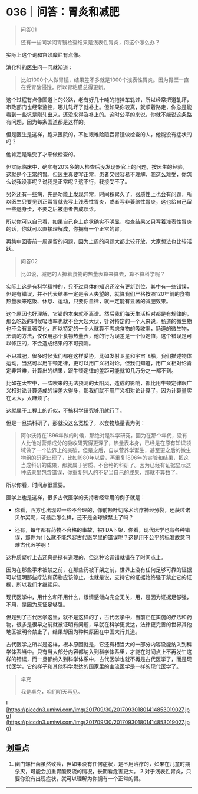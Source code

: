 # 036｜问答：胃炎和减肥

> 问答01
> 
> 还有一些同学问胃镜检查结果是浅表性胃炎，问这个怎么办？

实际上这个词和宫颈糜烂有点像。

消化科的医生问一问就知道：

> 比如1000个人做胃镜，结果差不多就是1000个浅表性胃炎。因为胃壁一直在受胃酸侵蚀，所以胃粘膜总得更新。

这个过程有点像国道上的公路，老有好几十吨的拖挂车轧过，所以经常把道轧坏，市政部门也经常监控，哪儿轧坏了就补上。但如果你较真，就顺着路走，你总是能看到一些坑是刚轧出来，还没来得及补上的。这时公平的来说，你就不能说这条路有问题，因为每条国道都是这样的。

但是医生是这样，跑来医院的，不怕艰难险阻吞胃镜做检查的人，他能没有症状的吗？

他肯定是难受了才来做检查的。

但实际临床中，确实有20%多的人检查后没发现器官上的问题，按医生的经验，这就是个正常的胃。但医生真要写正常，患者又很容易不理解，我这么难受，你怎么说我没事呢？说我是正常呢？这不行，我接受不了。

另外还有一些病，先是功能上发现异常，时间积累久了，器质性上也会有问题，所以医生只要见到正常胃就先写上浅表性胃炎，或者写非萎缩性胃炎，这也给自己留一些退身步，不要之后被患者告成误诊。

所以你可以自己看，如果自己身上症状确实不明显，检查结果又只写着浅表性胃炎的话，你就可以直接理解成，你拥有一个正常的胃。

再集中回答前一周课留的问题，因为上周的问题大都比较开放，大家想法也比较活跃。

> 问答02
> 
> 比如说，减肥的人捧着食物的热量表算来算去，算不算科学呢？

实际上这是有科学精神的，只不过具体的知识还没有更新到位，其中有一些错误，但是有错误，并不代表结果一定是令人失望的，就算我们严格按照120年前的食物热量表来吃饭、休息、运动，只要你自律，就一定能有显著的减肥效果。

这个原因也好理解，它错的本来就不离谱。然后我们每天生活相对都是有规律的，那么吃饭的时候吸收率也就不会大起大伏，针对特定的一个人来说，肠道的微生物也不会有显著变化，所以特定的一个人就算不考虑食物的吸收率，肠道的微生物，烹调的方法，仅仅用那个食物热量表，他的行为误差是一个恒定值，这个错误是可以修正的，不会造成结果的不可预测。

不只减肥，很多时候我们都在这样妥协，比如发射卫星和宇宙飞船，我们描述物体运动，当然可以用牛顿定律，更可以用广义相对论。但我们知道，用广义相对论肯定非常难，计算出的结果，跟牛顿定律的差距可能就10几万分之一都不到。

比如在太空中，一阵吹来的无法预测的太阳风，造成的影响，都比用牛顿定律跟广义相对论计算造成的误差大得多，那我们就不用广义相对论计算了，因为计算量实在太大，太麻烦了。

这就属于工程上的近似，不搞科学研究够用就行了。

但是一旦搞科研了，那就没这么宽松了，以食物热量表为例：

> 阿尔沃特在1896年做的时候，那绝对是科学研究，因为在那个年代，没有人比他对营养成分的吸收研究得更深了，热量表本身，已经是在原有知识领域做了一个边界上的突破，但是之后，自从营养学诞生，甚至更之后的微生物组的研究出现了，比如1980年以后，再重复1896年的实验和结果，把这当成科研的成果，那就属于劣质、不合格的科研了。因为已经有证据显示这种结果里包含错误，你重复别人的不足当自己的成果，那就不算数了。

所以你看，时间点很重要。

医学上也是这样，很多古代医学的支持者经常用的例子就是：

* 你看，西方也出现过一些不合理的，像前额叶切除术治疗神经分裂，还获过诺贝尔奖呢，可最后怎么样，还不是全球被禁止了吗？

* 还有，每年都有药物不合格的事故，被FDA下架，你看，现代医学也有各种错误，那你为什么就不能包容古代医学里的错误呢？这是用不公平的标准故意刁难古代医学啊！

这种质疑听上去还真是挺有道理的，但这种论调错就错在了时间点上。

因为在那些手术被禁之前，在那些药被下架之前，世界上没有任何足够可靠的证据可以证明那些疗法和药物应该停止，也就是说，支持它的证据始终强于禁止它的证据，所以我们才继续用。

现代医学中，用什么和不用什么，跟情感倾向完全无关，用，是因为证据足够强，不用，是因为反证足够强。

但是到了古代医学这里，就不是这样的了，古代医学中，当前正在实施的疗法和药物，很多是很早之前就被证明有问题，早就在科学更发达，法律更完善的世界其他地区被明令禁止了，结果却因为种种原因在中国大行其道。

古代医学之所以是这样，根本原因就是，它还有相当大的一部分内容没能纳入到科学体系当中。只有当大部分内容都纳入到科学体系里，才能在时间点上不再发生这样的错误，而一旦都纳入到科学体系中，古代医学也就不再是古代医学了，而是现代医学，它的样子和其他科学发达的国家里的主流医学是一样的现代医学了。

> 卓克
> 
> 我是卓克，咱们明天再见。

![https://piccdn3.umiwi.com/img/201709/30/201709301801414853019027.jpg](https://piccdn3.umiwi.com/img/201709/30/201709301801414853019027.jpg)

## 划重点

1. 幽门螺杆菌虽然致癌，但如果没有任何症状，是不用治疗的，如果在儿童时期杀灭，可能会加重胃酸反流的情况，长期看危害更大。
2.对于浅表性胃炎，只要你没有出现症状，就可以理解为你拥有一个正常的胃。

---
